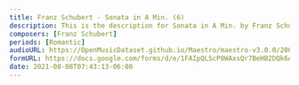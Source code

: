 ```yaml
---
title: Franz Schubert - Sonata in A Min. (6)
description: This is the description for Sonata in A Min. by Franz Schubert
composers: [Franz Schubert]
periods: [Romantic]
audioURL: https://OpenMusicDataset.github.io/Maestro/maestro-v3.0.0/2006/MIDI-Unprocessed_23_R2_2006_01_ORIG_MID--AUDIO_23_R2_2006_02_Track02_wav.midi
formURL: https://docs.google.com/forms/d/e/1FAIpQLScP8WAxsQr7BeHB2DQk6A7l-Jnb_JHpzhiA6gcDPQ1PSTxwbg/viewform
date: 2021-08-08T07:43:13-06:00
---
```

